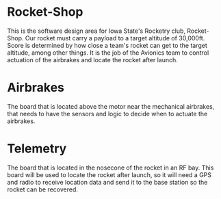 # Rocket-Shop

This is the software design area for Iowa State's Rocketry club, Rocket-Shop. Our rocket must carry a payload to a target altitude of 30,000ft. Score is determined by how close a team's rocket can get to the target altitude, among other things.  It is the job of the Avionics team to control actuation of the airbrakes and locate the rocket after launch.

# Airbrakes

The board that is located above the motor near the mechanical airbrakes, that needs to have the sensors and logic to decide when to actuate the airbrakes.

# Telemetry

The board that is located in the nosecone of the rocket in an RF bay. This board will be used to locate the rocket after launch, so it will need a GPS and radio to receive location data and send it to the base station so the rocket can be recovered.
